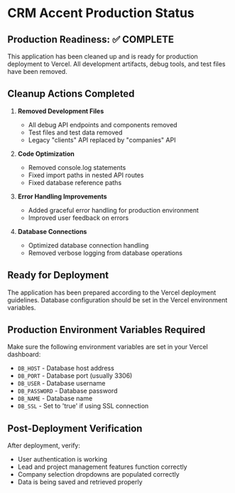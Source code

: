 # CRM Accent Production Status

## Production Readiness: ✅ COMPLETE

This application has been cleaned up and is ready for production deployment to Vercel. All development artifacts, debug tools, and test files have been removed.

## Cleanup Actions Completed

1. **Removed Development Files**
   - All debug API endpoints and components removed
   - Test files and test data removed
   - Legacy "clients" API replaced by "companies" API

2. **Code Optimization**
   - Removed console.log statements
   - Fixed import paths in nested API routes
   - Fixed database reference paths

3. **Error Handling Improvements**
   - Added graceful error handling for production environment
   - Improved user feedback on errors

4. **Database Connections**
   - Optimized database connection handling
   - Removed verbose logging from database operations

## Ready for Deployment

The application has been prepared according to the Vercel deployment guidelines. Database configuration should be set in the Vercel environment variables.

## Production Environment Variables Required

Make sure the following environment variables are set in your Vercel dashboard:

- `DB_HOST` - Database host address
- `DB_PORT` - Database port (usually 3306)
- `DB_USER` - Database username
- `DB_PASSWORD` - Database password
- `DB_NAME` - Database name
- `DB_SSL` - Set to 'true' if using SSL connection

## Post-Deployment Verification

After deployment, verify:
- User authentication is working
- Lead and project management features function correctly
- Company selection dropdowns are populated correctly
- Data is being saved and retrieved properly

